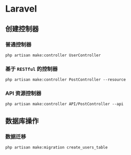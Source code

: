 # Laravel

## 创建控制器

### 普通控制器

`php artisan make:controller UserController`

### 基于 `RESTful` 的控制器

`php artisan make:controller PostController --resource`

### API 资源控制器

`php artisan make:controller API/PostController --api`

## 数据库操作

### 数据迁移

`php artisan make:migration create_users_table`
